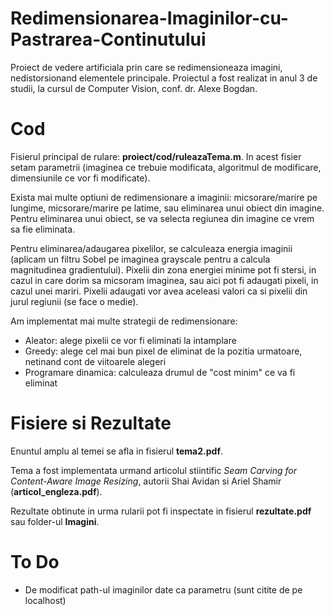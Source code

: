 # Redimensionarea-Imaginilor-cu-Pastrarea-Continutului

Proiect de vedere artificiala prin care se redimensioneaza imagini, nedistorsionand elementele principale. Proiectul a fost realizat in anul 3 de studii, la cursul de Computer Vision, conf. dr. Alexe Bogdan.

# Cod

Fisierul principal de rulare: __proiect/cod/ruleazaTema.m__. In acest fisier setam parametrii (imaginea ce trebuie modificata, algoritmul de modificare, dimensiunile ce vor fi modificate).

Exista mai multe optiuni de redimensionare a imaginii: micsorare/marire pe lungime, micsorare/marire pe latime, sau eliminarea unui obiect din imagine. Pentru eliminarea unui obiect, se va selecta regiunea din imagine ce vrem sa fie eliminata.

Pentru eliminarea/adaugarea pixelilor, se calculeaza energia imaginii (aplicam un filtru Sobel pe imaginea grayscale pentru a calcula magnitudinea gradientului). Pixelii din zona energiei minime pot fi stersi, in cazul in care dorim sa micsoram imaginea, sau aici pot fi adaugati pixeli, in cazul unei mariri. Pixelii adaugati vor avea aceleasi valori ca si pixelii din jurul regiunii (se face o medie).

Am implementat mai multe strategii de redimensionare: 
- Aleator: alege pixelii ce vor fi eliminati la intamplare
- Greedy: alege cel mai bun pixel de eliminat de la pozitia urmatoare, netinand cont de viitoarele alegeri
- Programare dinamica: calculeaza drumul de "cost minim" ce va fi eliminat

# Fisiere si Rezultate

Enuntul amplu al temei se afla in fisierul __tema2.pdf__.

Tema a fost implementata urmand articolul stiintific _Seam Carving for Content-Aware Image Resizing_, autorii Shai Avidan si Ariel Shamir (__articol_engleza.pdf__).

Rezultate obtinute in urma rularii pot fi inspectate in fisierul __rezultate.pdf__ sau folder-ul __Imagini__.

# To Do

- De modificat path-ul imaginilor date ca parametru (sunt citite de pe localhost)
